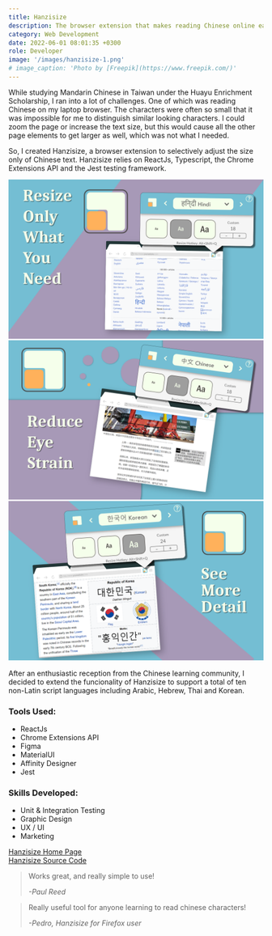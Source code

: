 ```yaml
---
title: Hanzisize
description: The browser extension that makes reading Chinese online easier. Resize text on demand.
category: Web Development
date: 2022-06-01 08:01:35 +0300
role: Developer
image: '/images/hanzisize-1.png'
# image_caption: 'Photo by [Freepik](https://www.freepik.com/)'
---
```


While studying Mandarin Chinese in Taiwan under the Huayu Enrichment Scholarship, I ran into a lot of challenges. One of which was reading Chinese on my laptop browser. The characters were often so small that it was impossible for me to distinguish similar looking characters. I could zoom the page or increase the text size, but this would cause all the other page elements to get larger as well, which was not what I needed.

So, I created Hanzisize, a browser extension to selectively adjust the size only of Chinese text. Hanzisize relies on ReactJs, Typescript, the Chrome Extensions API and the Jest testing framework.

<div class="gallery-box">
  <div class="gallery">
    <img src="/images/hanzisize-2.png" loading="lazy" alt="Work">
    <img src="/images/hanzisize-3.png" loading="lazy" alt="Work">
    <img src="/images/hanzisize-4.png" loading="lazy" alt="Work">
  </div>
</div>

After an enthusiastic reception from the Chinese learning community, I decided to extend the funcionality of Hanzisize to support a total of ten non-Latin script languages including Arabic, Hebrew, Thai and Korean.

### Tools Used:
* ReactJs
* Chrome Extensions API
* Figma
* MaterialUI
* Affinity Designer
* Jest

### Skills Developed:
* Unit & Integration Testing
* Graphic Design
* UX / UI
* Marketing

[Hanzisize Home Page](https://rjpeterson.github.io/hanzisize-about/)\
[Hanzisize Source Code](https://github.com/rjpeterson/Hanzisize)

> Works great, and really simple to use!
>
> <cite> -Paul Reed</cite>

> Really useful tool for anyone learning to read chinese characters!
>
> <cite> -Pedro, Hanzisize for Firefox user </cite>
